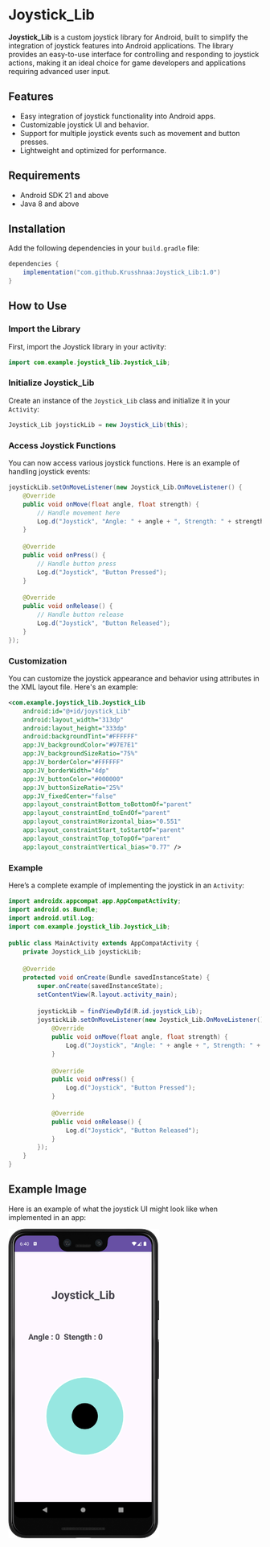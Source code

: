 # Joystick_Lib

**Joystick_Lib** is a custom joystick library for Android, built to simplify the integration of joystick features into Android applications. The library provides an easy-to-use interface for controlling and responding to joystick actions, making it an ideal choice for game developers and applications requiring advanced user input.

## Features

- Easy integration of joystick functionality into Android apps.
- Customizable joystick UI and behavior.
- Support for multiple joystick events such as movement and button presses.
- Lightweight and optimized for performance.

## Requirements

- Android SDK 21 and above
- Java 8 and above

## Installation

Add the following dependencies in your `build.gradle` file:

```gradle
dependencies {
    implementation("com.github.Krusshnaa:Joystick_Lib:1.0")
}
```

## How to Use

### Import the Library

First, import the Joystick library in your activity:

```java
import com.example.joystick_lib.Joystick_Lib;
```

### Initialize Joystick_Lib

Create an instance of the `Joystick_Lib` class and initialize it in your `Activity`:

```java
Joystick_Lib joystickLib = new Joystick_Lib(this);
```

### Access Joystick Functions

You can now access various joystick functions. Here is an example of handling joystick events:

```java
joystickLib.setOnMoveListener(new Joystick_Lib.OnMoveListener() {
    @Override
    public void onMove(float angle, float strength) {
        // Handle movement here
        Log.d("Joystick", "Angle: " + angle + ", Strength: " + strength);
    }

    @Override
    public void onPress() {
        // Handle button press
        Log.d("Joystick", "Button Pressed");
    }

    @Override
    public void onRelease() {
        // Handle button release
        Log.d("Joystick", "Button Released");
    }
});
```

### Customization

You can customize the joystick appearance and behavior using attributes in the XML layout file. Here's an example:

```xml
<com.example.joystick_lib.Joystick_Lib
    android:id="@+id/joystick_Lib"
    android:layout_width="313dp"
    android:layout_height="333dp"
    android:backgroundTint="#FFFFFF"
    app:JV_backgroundColor="#97E7E1"
    app:JV_backgroundSizeRatio="75%"
    app:JV_borderColor="#FFFFFF"
    app:JV_borderWidth="4dp"
    app:JV_buttonColor="#000000"
    app:JV_buttonSizeRatio="25%"
    app:JV_fixedCenter="false"
    app:layout_constraintBottom_toBottomOf="parent"
    app:layout_constraintEnd_toEndOf="parent"
    app:layout_constraintHorizontal_bias="0.551"
    app:layout_constraintStart_toStartOf="parent"
    app:layout_constraintTop_toTopOf="parent"
    app:layout_constraintVertical_bias="0.77" />
```

### Example

Here’s a complete example of implementing the joystick in an `Activity`:

```java
import androidx.appcompat.app.AppCompatActivity;
import android.os.Bundle;
import android.util.Log;
import com.example.joystick_lib.Joystick_Lib;

public class MainActivity extends AppCompatActivity {
    private Joystick_Lib joystickLib;

    @Override
    protected void onCreate(Bundle savedInstanceState) {
        super.onCreate(savedInstanceState);
        setContentView(R.layout.activity_main);

        joystickLib = findViewById(R.id.joystick_Lib);
        joystickLib.setOnMoveListener(new Joystick_Lib.OnMoveListener() {
            @Override
            public void onMove(float angle, float strength) {
                Log.d("Joystick", "Angle: " + angle + ", Strength: " + strength);
            }

            @Override
            public void onPress() {
                Log.d("Joystick", "Button Pressed");
            }

            @Override
            public void onRelease() {
                Log.d("Joystick", "Button Released");
            }
        });
    }
}
```

## Example Image

Here is an example of what the joystick UI might look like when implemented in an app:  

  


 <img src="Example.png" alt="Joystick Example" width="300"/>   

